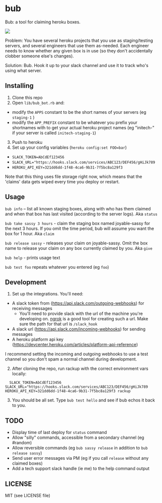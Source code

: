 # bub
Bub: a tool for claiming heroku boxes.

![](http://i.imgur.com/sda5apD.png)

Problem: You have several heroku projects that you use as staging/testing servers, and several engineers that use them as-needed.  Each engineer needs to know whether any given box is in use (so they don't accidentally clobber someone else's changes).

Solution: Bub.  Hook it up to your slack channel and use it to track who's using what server.

## Installing

1. Clone this repo
2. Open `lib/bub_bot.rb` and:
  - modify the `APPS` constant to be the short names of your servers (eg `staging-1` )
  - modify the `APP_PREFIX` constant to be whatever you prefix your shortnames with to get your actual heroku project names (eg "initech-" if your server is called `initech-staging-1`)
3. Push to heroku
4. Set up your config variables (`heroku config:set FOO=bar`)
  - `SLACK_TOKEN=AbCdEf123456`
  - `SLACK_URL="https://hooks.slack.com/services/ABC123/DEF456/gHiJk789`
  - `HEROKU_API_KEY=321dd6dd-1f48-4ca6-9b31-7f5bc8a129f3`

Note that this thing uses file storage right now, which means that the 'claims' data gets wiped every time you deploy or restart.

## Usage
`bub info` – list all known staging boxes, along with who has them claimed and when that box has last visited (according to the server logs).  Aka `status`

`bub take sassy 3 hours` - claim the staging box named joyable-sassy for the next 3 hours. If you omit the time period, bub will assume you want the box for 1 hour. Aka `claim`

`bub release sassy` - releases your claim on joyable-sassy.  Omit the box name to release your claim on any box currently claimed by you. Aka `give`

`bub help` - prints usage text

`bub test foo` repeats whatever you entered (eg `foo`)

## Development

1. Set up the integrations.  You'll need:

  - A slack token from (https://api.slack.com/outgoing-webhooks) for receiving messages
    - You'll need to provide slack with the url of the machine you're developing on. [ngrok](https://ngrok.com/) is a good tool for creating such a url.  Make sure the path for that url is `/slack_hook`
  - A slack url (https://api.slack.com/incoming-webhooks) for sending messages
  - A heroku platform api key (https://devcenter.heroku.com/articles/platform-api-reference)

  I recommend setting the incoming and outgoing webhooks to use a test channel so you don't spam a normal channel during development.

2. After cloning the repo, run rackup with the correct environment vars locally:

  ```
    SLACK_TOKEN=AbCdEf123456 SLACK_URL="https://hooks.slack.com/services/ABC123/DEF456/gHiJk789 HEROKU_API_KEY=321dd6dd-1f48-4ca6-9b31-7f5bc8a129f3 rackup
  ```

3. You should be all set.  Type `bub test hello` and see if bub echos it back to you.

## TODO
- Display time of last deploy for `status` command
- Allow "silly" commands, accessible from a secondary channel (eg #random)
- Allow reversible commands (eg `bub sassy release` in addition to `bub release sassy`)
- Send user error messages via PM (eg if you call `release` without any claimed boxes)
- Add a tech support slack handle (ie me) to the help command output

## LICENSE
MIT (see LICENSE file)
